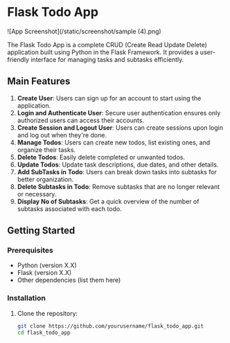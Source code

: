 # Flask Todo App

![App Screenshot](/static/screenshot/sample (4).png)

The Flask Todo App is a complete CRUD (Create Read Update Delete) application built using Python in the Flask Framework. It provides a user-friendly interface for managing tasks and subtasks efficiently.

## Main Features

1. **Create User**: Users can sign up for an account to start using the application.
2. **Login and Authenticate User**: Secure user authentication ensures only authorized users can access their accounts.
3. **Create Session and Logout User**: Users can create sessions upon login and log out when they're done.
4. **Manage Todos**: Users can create new todos, list existing ones, and organize their tasks.
5. **Delete Todos**: Easily delete completed or unwanted todos.
6. **Update Todos**: Update task descriptions, due dates, and other details.
7. **Add SubTasks in Todo**: Users can break down tasks into subtasks for better organization.
8. **Delete Subtasks in Todo**: Remove subtasks that are no longer relevant or necessary.
9. **Display No of Subtasks**: Get a quick overview of the number of subtasks associated with each todo.

## Getting Started

### Prerequisites

- Python (version X.X)
- Flask (version X.X)
- Other dependencies (list them here)

### Installation

1. Clone the repository:
   ```bash
   git clone https://github.com/yourusername/flask_todo_app.git
   cd flask_todo_app

